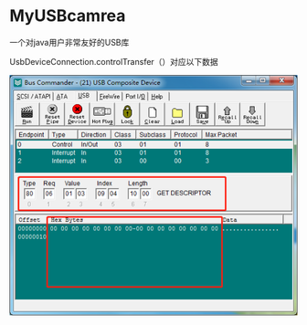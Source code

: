 # MyUSBcamrea
一个对java用户非常友好的USB库

UsbDeviceConnection.controlTransfer（）对应以下数据


![Image text](https://raw.githubusercontent.com/DecentChunibyoPatient/MyUSBcamrea/master/app/mmexport1571645300139.jpg)

